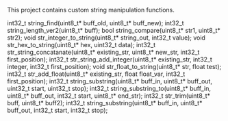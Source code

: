 This project contains custom string manipulation functions.

int32_t string_find(uint8_t* buff_old, uint8_t* buff_new);
int32_t string_length_ver2(uint8_t* buff);
bool string_compare(uint8_t* str1, uint8_t* str2);
void str_integer_to_string(uint8_t* string_out, int32_t value);
void str_hex_to_string(uint8_t* hex, uint32_t data);
int32_t str_string_concatanate(uint8_t* existing_str, uint8_t* new_str, int32_t first_position);
int32_t str_string_add_integer(uint8_t* existing_str, int32_t integer, int32_t first_position);
void str_float_to_string(uint8_t* str, float test);
int32_t str_add_float(uint8_t* existing_str, float float_var, int32_t first_position);
int32_t string_substring(uint8_t* buff_in, uint8_t* buff_out, uint32_t start, uint32_t stop);
int32_t string_substring_to(uint8_t* buff_in, uint8_t* buff_out, int32_t start, uint8_t* end_str);
int32_t str_trim(uint8_t* buff, uint8_t* buff2);
int32_t string_substring(uint8_t* buff_in, uint8_t* buff_out, int32_t start, int32_t stop);
